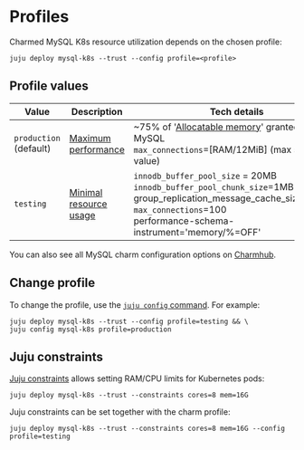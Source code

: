 # Profiles

Charmed MySQL K8s resource utilization depends on the chosen profile:

```shell
juju deploy mysql-k8s --trust --config profile=<profile>
```

## Profile values

|Value|Description|Tech details|
| --- | --- | ----- |
|`production`<br>(default)|[Maximum performance]| ~75% of '[Allocatable memory]' granted for MySQL<br/>`max_connections`=[RAM/12MiB] (max safe value)|
|`testing`|[Minimal resource usage]| `innodb_buffer_pool_size` = 20MB<br/>`innodb_buffer_pool_chunk_size`=1MB<br/>group_replication_message_cache_size=128MB<br/>`max_connections`=100<br/>performance-schema-instrument='memory/%=OFF' |

You can also see all MySQL charm configuration options on [Charmhub](https://charmhub.io/mysql-k8s/configure#profile).

## Change profile

<!-- TODO: check if done.
**Note**: Pre-deployed application profile change is [planned](https://warthogs.atlassian.net/browse/DPE-2404) but currently is NOT supported. -->

To change the profile, use the [`juju config` command](https://documentation.ubuntu.com/juju/3.6/reference/juju-cli/list-of-juju-cli-commands/config/). For example:

```shell
juju deploy mysql-k8s --trust --config profile=testing && \
juju config mysql-k8s profile=production
```

## Juju constraints

[Juju constraints](https://juju.is/docs/juju/constraint) allows setting RAM/CPU limits for Kubernetes pods:

```shell
juju deploy mysql-k8s --trust --constraints cores=8 mem=16G
```

Juju constraints can be set together with the charm profile:

```shell
juju deploy mysql-k8s --trust --constraints cores=8 mem=16G --config profile=testing
```

<!-- Links -->

[Maximum performance]: https://github.com/canonical/mysql-k8s-operator/blob/main/lib/charms/mysql/v0/mysql.py#L766-L775

[Allocatable memory]: https://kubernetes.io/docs/concepts/configuration/manage-resources-containers/

[RAM / 12MiB]: https://github.com/canonical/mysql-k8s-operator/blob/main/lib/charms/mysql/v0/mysql.py#L2092

[Minimal resource usage]: https://github.com/canonical/mysql-k8s-operator/blob/main/lib/charms/mysql/v0/mysql.py#L759-L764
